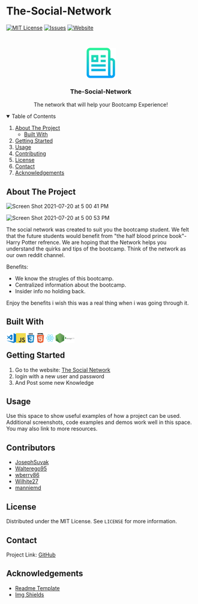 # The-Social-Network
[![MIT License][license-shield]][license-url]
[![Issues][issues-shield]][issues-url]
[![Website](https://img.shields.io/website?label=The-Social-Network&style=for-the-badge&url=https%3A%2F%2Fcodestackr.com)](https://github.com/JosephSuvak/The-Social-Network)






<!-- PROJECT LOGO -->
<br />
<p align="center">
  <a href="https://github.com/JosephSuvak/The-Social-Network">
    <img src="images/logo.png" alt="Logo" width="80" height="80">
  </a>

  <h3 align="center">The-Social-Network</h3>

  <p align="center">
    The network that will help your Bootcamp Experience!
  </p>
</p>



<!-- TABLE OF CONTENTS -->
<details open="open">
  <summary>Table of Contents</summary>
  <ol>
    <li>
      <a href="#about-the-project">About The Project</a>
      <ul>
        <li><a href="#built-with">Built With</a></li>
      </ul>
    </li>
    <li>
      <a href="#getting-started">Getting Started</a>
    </li>
    <li><a href="#usage">Usage</a></li>
    <li><a href="#contributing">Contributing</a></li>
    <li><a href="#license">License</a></li>
    <li><a href="#contact">Contact</a></li>
    <li><a href="#acknowledgements">Acknowledgements</a></li>
  </ol>
</details>



<!-- ABOUT THE PROJECT -->
## About The Project

![Screen Shot 2021-07-20 at 5 00 41 PM](https://user-images.githubusercontent.com/76885757/126399536-4a94bd1c-6102-4f88-9794-39e261756074.png)

![Screen Shot 2021-07-20 at 5 00 53 PM](https://user-images.githubusercontent.com/76885757/126399574-c1f2ce29-c825-4cf6-9a56-f725de4e2597.png)

The social network was created to suit you the bootcamp student. We felt that the future students would benefit from "the half blood prince book"-Harry Potter refrence. We are hoping that the Network helps you understand the quirks and tips of the bootcamp. Think of the network as our own reddit channel. 

Benefits:
* We know the strugles of this bootcamp.
* Centralized information about the bootcamp.
* Insider info no holding back.

Enjoy the benefits i wish this was a real thing when i was going through it.


## Built With
[<img align="left" alt="Visual Studio Code" width="26px" src="https://raw.githubusercontent.com/github/explore/80688e429a7d4ef2fca1e82350fe8e3517d3494d/topics/visual-studio-code/visual-studio-code.png" />][vscode]
[<img align="left" alt="JavaScript" width="26px" src="https://raw.githubusercontent.com/github/explore/80688e429a7d4ef2fca1e82350fe8e3517d3494d/topics/javascript/javascript.png" />][jsplaylist]
[<img align="left" alt="CSS3" width="26px" src="https://raw.githubusercontent.com/github/explore/80688e429a7d4ef2fca1e82350fe8e3517d3494d/topics/css/css.png" />][cssplaylist]
[<img align="left" alt="HTML5" width="26px" src="https://raw.githubusercontent.com/github/explore/80688e429a7d4ef2fca1e82350fe8e3517d3494d/topics/html/html.png" />][html5]
[<img align="left" alt="React" width="26px" src="https://raw.githubusercontent.com/github/explore/80688e429a7d4ef2fca1e82350fe8e3517d3494d/topics/react/react.png" />][reactplaylist]
[<img align="left" alt="Node.js" width="26px" src="https://raw.githubusercontent.com/github/explore/80688e429a7d4ef2fca1e82350fe8e3517d3494d/topics/nodejs/nodejs.png" />][Node]
[<img align="left" alt="MongoDB" width="26px" src="https://raw.githubusercontent.com/github/explore/80688e429a7d4ef2fca1e82350fe8e3517d3494d/topics/mongodb/mongodb.png" />][Mongodb]

<br>



<!-- GETTING STARTED -->
## Getting Started

1. Go to the website: [The Social Network](https://github.com/JosephSuvak/The-Social-Network)
2. login with a new user and password 
3. And Post some new Knowledge



<!-- USAGE EXAMPLES -->
## Usage



Use this space to show useful examples of how a project can be used. Additional screenshots, code examples and demos work well in this space. You may also link to more resources.




<!-- CONTRIBUTING -->
## Contributors
- [JosephSuvak](https://github.com/JosephSuvak)
- [Walterego95](https://github.com/Walterego95)
- [wberry86](https://github.com/wberry86)
- [Wilhite27](https://github.com/Wilhite27)
- [manniemd](https://github.com/manniemd)




<!-- LICENSE -->
## License

Distributed under the MIT License. See `LICENSE` for more information.



<!-- CONTACT -->
## Contact

Project Link: [GitHub](https://github.com/JosephSuvak/The-Social-Network)



<!-- ACKNOWLEDGEMENTS -->
## Acknowledgements
* [Readme Template](https://github.com/othneildrew/Best-README-Template)
* [Img Shields](https://shields.io)






<!-- MARKDOWN LINKS & IMAGES -->
<!-- https://www.markdownguide.org/basic-syntax/#reference-style-links -->
[issues-shield]: https://img.shields.io/github/issues/JosephSuvak/The-Social-Network/.svg?style=for-the-badge
[issues-url]: https://github.com/JosephSuvak/The-Social-Network/issues
[license-shield]: https://img.shields.io/github/license/JosephSuvak/The-Social-Network.svg?style=for-the-badge
[license-url]: https://github.com/JosephSuvak/The-Social-Network/blob/master/LICENSE.txt
[jsplaylist]: https://www.javascript.com/
[cssplaylist]:https://www.w3schools.com/css/
[reactplaylist]: https://reactjs.org/
[html5]: https://www.w3schools.com/html/
[vscode]: https://code.visualstudio.com/
[Node]: https://nodejs.org/en/
[Mongodb]: https://www.mongodb.com/cloud/atlas/lp/try2?utm_source=google&utm_campaign=gs_americas_united_states_search_core_brand_atlas_desktop&utm_term=mongodb&utm_medium=cpc_paid_search&utm_ad=e&utm_ad_campaign_id=12212624338&gclid=Cj0KCQjwub-HBhCyARIsAPctr7w5CeP8ItHXVE-0I5lT6OKeuQQZJfXODOg1Gqoo4pCg7ImXKSM_j5IaAv_LEALw_wcB
